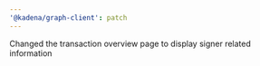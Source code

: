 ```yaml
---
'@kadena/graph-client': patch
---
```


Changed the transaction overview page to display signer related information
